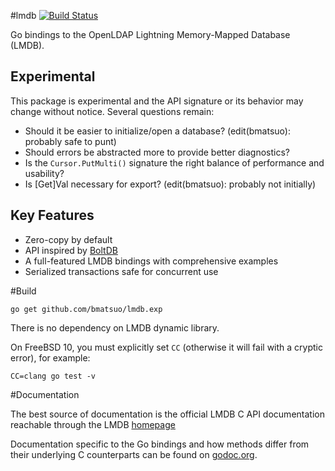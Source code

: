 #lmdb [![Build Status](https://travis-ci.org/bmatsuo/lmdb.exp.svg?branch=master)](https://travis-ci.org/bmatsuo/lmdb.exp)

Go bindings to the OpenLDAP Lightning Memory-Mapped Database (LMDB).

## Experimental

This package is experimental and the API signature or its behavior may change
without notice. Several questions remain:

- Should it be easier to initialize/open a database? (edit(bmatsuo): probably safe to punt)
- Should errors be abstracted more to provide better diagnostics?
- Is the `Cursor.PutMulti()` signature the right balance of performance and
  usability?
- Is \[Get\]Val necessary for export? (edit(bmatsuo): probably not initially)

## Key Features

- Zero-copy by default
- API inspired by [BoltDB](https://github.com/boltdb/bolt)
- A full-featured LMDB bindings with comprehensive examples
- Serialized transactions safe for concurrent use

#Build

`go get github.com/bmatsuo/lmdb.exp`

There is no dependency on LMDB dynamic library.

On FreeBSD 10, you must explicitly set `CC` (otherwise it will fail with a cryptic error), for example:

`CC=clang go test -v`

#Documentation

The best source of documentation is the official LMDB C API documentation
reachable through the LMDB [homepage](http://symas.com/mdb/)

Documentation specific to the Go bindings and how methods differ from their
underlying C counterparts can be found on
[godoc.org](http://godoc.org/github.com/bmatsuo/lmdb.exp).
